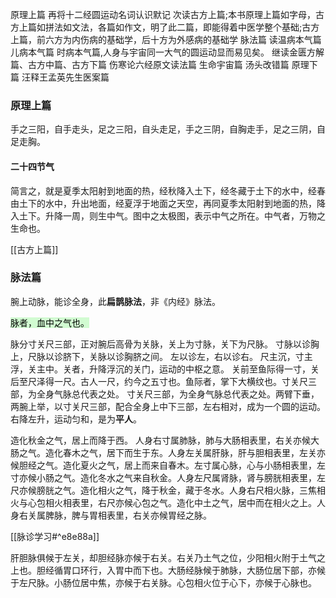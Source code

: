 原理上篇
再将十二经圆运动名词认识默记
次读古方上篇;本书原理上篇如字母，古方上篇如拼法如文法，各篇如作文，明了此二篇，即能得着中医学整个基础;古方上篇，前六方为内伤病的基础学，后十方为外感病的基础学
脉法篇
读温病本气篇
儿病本气篇
时病本气篇,人身与宇宙同一大气的圆运动显而易见矣。
继读金匮方解篇、古方中篇、古方下篇
伤寒论六经原文读法篇
生命宇宙篇
汤头改错篇
原理下篇
汪释王孟英先生医案篇





### 原理上篇
手之三阳，自手走头，足之三阳，自头走足，手之三阴，自胸走手，足之三阴，自足走胸。


#### 二十四节气
简言之，就是夏季太阳射到地面的热，经秋降入土下，经冬藏于土下的水中，经春由土下的水中，升出地面，经夏浮于地面之天空，再同夏季太阳射到地面的热，降入土下。升降一周，则生中气。图中之太极图，表示中气之所在。中气者，万物之生命也。


[[古方上篇]]



### 脉法篇

腕上动脉，能诊全身，此**扁鹊脉法**，非《内经》脉法。

<mark style="background: #BBFABBA6;">脉者，血中之气也。</mark>

脉分寸关尺三部，正对腕后高骨为关脉，关上为寸脉，关下为尺脉。
寸脉以诊胸上，尺脉以诊脐下，关脉以诊胸脐之间。
左以诊左，右以诊右。
尺主沉，寸主浮，关主中。关者，升降浮沉的关门，运动的中枢之意。
关前至鱼际得一寸，关后至尺泽得一尺。古人一尺，约今之五寸也。鱼际者，掌下大横纹也。寸关尺三部，为全身气脉总代表之处。
寸关尺三部，为全身气脉总代表之处。两臂下垂，两腕上举，以寸关尺三部，配合全身上中下三部，左右相对，成为一个圆的运动。右降左升，运动匀和，是为**平人**。

造化秋金之气，居上而降于西。
人身右寸属肺脉，肺与大肠相表里，右关亦候大肠之气。造化春木之气，居下而生于东。人身左关属肝脉，肝与胆相表里，左关亦候胆经之气。造化夏火之气，居上而来自春木。左寸属心脉，心与小肠相表里，左寸亦候小肠之气。造化冬水之气来自秋金。人身左尺属肾脉，肾与膀胱相表里，左尺亦候膀胱之气。造化相火之气，降于秋金，藏于冬水。人身右尺相火脉，三焦相火与心包相火相表里，右尺亦候心包之气。造化中土之气，居中而在相火之上。人身右关属脾脉，脾与胃相表里，右关亦候胃经之脉。

[[脉诊学习#^e8e88a]]

肝胆脉俱候于左关，却胆经脉亦候于右关。右关乃土气之位，少阳相火附于土气之上也。胆经循胃口环行，入胃中而下也。大肠经脉候于肺脉，大肠位居下部，亦候于左尺脉。小肠位居中焦，亦候于右关脉。心包相火位于心下，亦候于心脉也。




























